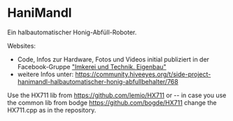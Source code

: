 # HaniMandl 

Ein halbautomatischer Honig-Abfüll-Roboter. 

Websites: 
- Code, Infos zur Hardware, Fotos und Videos initial publiziert in der Facebook-Gruppe ["Imkerei und Technik. Eigenbau"](https://www.facebook.com/groups/139671009967454)
- weitere Infos unter: https://community.hiveeyes.org/t/side-project-hanimandl-halbautomatischer-honig-abfullbehalter/768

Use the HX711 lib from https://github.com/lemio/HX711 or -- in case you use the common lib from bodge https://github.com/bogde/HX711 change the HX711.cpp as in the repository. 
